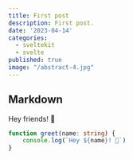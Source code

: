 ```yaml
---
title: First post
description: First post.
date: '2023-04-14'
categories:
  - sveltekit
  - svelte
published: true
image: "/abstract-4.jpg"
---
```


## Markdown

Hey friends! 👋

```ts
function greet(name: string) {
	console.log(`Hey ${name}! 👋`)
}
```
